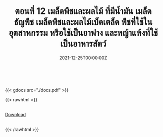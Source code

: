 ﻿---
linktitle: 12  เมล็ดพืชและผลไม้ ที่มีน้ำมัน เมล็ดธัญพืช เมล็ดพืชและผลไม้เบ็ดเตล็ด พืชที่ใช้ในอุตสาหกรรม หรือใช้เป็นยาฟาง และหญ้าแห้งที่ใช้เป็นอาหารสัตว์

title:  ตอนที่ 12  เมล็ดพืชและผลไม้ ที่มีน้ำมัน เมล็ดธัญพืช เมล็ดพืชและผลไม้เบ็ดเตล็ด พืชที่ใช้ในอุตสาหกรรม หรือใช้เป็นยาฟาง และหญ้าแห้งที่ใช้เป็นอาหารสัตว์
date: "2021-12-25T00:00:00Z"
lastmod: "2021-12-25T00:00:00Z"
draft: false
toc: false 
type: series 
categories: ["พิกัดศุลกากร"]
tags: ["รหัสสถิติ"]
authors: ["admin"]
menu:
  ts_2022:
    parent: รหัสสถิติสินค้า ฉบับปี 2565
    weight: 12

weight: 12
---

<br>

{{< gdocs src="./docs.pdf" >}}


{{< rawhtml >}}
<br>

<br>
<div class="article-tags">
<a class="badge badge-danger" href="./docs.pdf" target="_blank" id="download_files_new">Download</a>

</div>
<br>

{{< /rawhtml >}}
